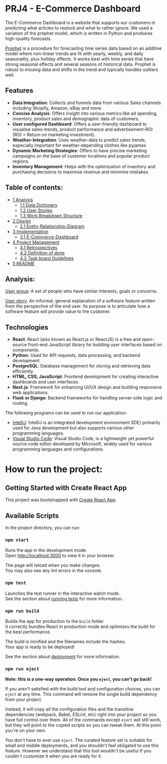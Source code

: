 # PRJ4 - E-Commerce Dashboard

The E-Commerce Dashboard is a website that supports our customers in predicting what articles to restock and what to rather ignore. We used a variation of the prophet model, which is written in Python and produces high-quality forecasts.

[Prophet](/https://facebook.github.io/prophet/) is a procedure for forecasting time series data based on an additive model where non-linear trends are fit with yearly, weekly, and daily seasonality, plus holiday effects. It works best with time series that have strong seasonal effects and several seasons of historical data. Prophet is robust to missing data and shifts in the trend and typically handles outliers well.

## Features
- **Data Integration**: Collects and funnels data from various Sales channels including Shopify, Amazon, eBay and more. 
- **Concise Analysis**: Offers insight into various metrics like ad spending, inventory, product sales and demographic data of customers.
- **User configured Dashboard**: Offers a user-friendly dashboard to visualise sales-trends, product performance and advertisement-ROI (ROI = Return on marketing investment).
- **Weather-Integration**: Uses weather-data to predict sales trends, especially important for weather-depending clothes like pyjamas.
- **Dynamic Marketing Strategies**: Offers to have precise marketing campaigns on the base of customer locations and popular product regions.
- **Inventory Management**: Helps with the optimization of inventory and purchasing decisions to maximise revenue and minimise mistakes.

## Table of contents:
- [1 Analysis](/analysis)
  - [1.1 Data Dictionary](/analysis//Data%20Dictionary.md)
  - [1.2 User Stories](/analysis/User%20Stories.md)
  - [1.3 Work Breakdown Structure](/analysis/Work%20Breakdown%20Structure.md)
- [2 Design](/design)
  - [2.1 Entity-Relationship-Diagram](/design/ERD)
- [3 Implementation](/implementation/)
  - [3.1 E-Commerce-Dashboard](/implementation/E-Commerce-Dashboard)
- [4 Project Management](/project%20management)
  - [4.1 Retrospectives](/project%20management/Retrospectives)
  - [4.2 Definition of done](/project%20management/DoD.md)
  - [4.3 Task board Guidelines](/project%20management/Task%20Board%20guidelines.md)
- [5 README](/README.md)

## Analysis:

[User group](/analysis/User%20Stories.md):
A set of people who have similar interests, goals or concerns.

[User story](/analysis/User%20Stories.md):
An informal, general explanation of a software feature written from the perspective of the end user. Its purpose is to articulate how a software feature will provide value to the customer.

## Technologies
- **React**: React (also known as React.js or ReactJS) is a free and open-source front-end JavaScript library for building user interfaces based on components.
- **Python**: Used for API requests, data processing, and backend development.
- **PostgreSQL**: Database management for storing and retrieving data efficiently.
- **HTML, CSS, JavaScript**: Frontend development for creating interactive dashboards and user interfaces.
- **Next.js**: Framework for enhancing UI/UX design and building responsive web applications.
- **Flask or Django**: Backend frameworks for handling server-side logic and routing.

The following programs can be used to run our application:
- [IntelliJ](https://www.jetbrains.com/de-de/idea/): IntelliJ is an integrated development environment (IDE) primarily used for Java development but also supports various other programming languages.
- [Visual Studio Code](https://code.visualstudio.com): Visual Studio Code, is a lightweight yet powerful source code editor developed by Microsoft, widely used for various programming languages and configurations.

# How to run the project:
## Getting Started with Create React App

This project was bootstrapped with [Create React App](https://github.com/facebook/create-react-app).

## Available Scripts

In the project directory, you can run:

### `npm start`

Runs the app in the development mode.\
Open [http://localhost:3000](http://localhost:3000) to view it in your browser.

The page will reload when you make changes.\
You may also see any lint errors in the console.

### `npm test`

Launches the test runner in the interactive watch mode.\
See the section about [running tests](https://facebook.github.io/create-react-app/docs/running-tests) for more information.

### `npm run build`

Builds the app for production to the `build` folder.\
It correctly bundles React in production mode and optimizes the build for the best performance.

The build is minified and the filenames include the hashes.\
Your app is ready to be deployed!

See the section about [deployment](https://facebook.github.io/create-react-app/docs/deployment) for more information.

### `npm run eject`

**Note: this is a one-way operation. Once you `eject`, you can't go back!**

If you aren't satisfied with the build tool and configuration choices, you can `eject` at any time. This command will remove the single build dependency from your project.

Instead, it will copy all the configuration files and the transitive dependencies (webpack, Babel, ESLint, etc) right into your project so you have full control over them. All of the commands except `eject` will still work, but they will point to the copied scripts so you can tweak them. At this point you're on your own.

You don't have to ever use `eject`. The curated feature set is suitable for small and middle deployments, and you shouldn't feel obligated to use this feature. However we understand that this tool wouldn't be useful if you couldn't customize it when you are ready for it.
